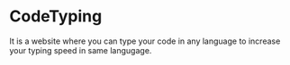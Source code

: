# CodeTyping
It is a website where you can type your code in any language to increase your typing speed  in same langugage.
